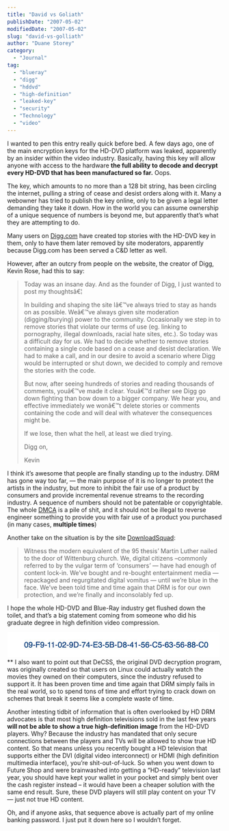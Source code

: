 ```yaml
---
title: "David vs Goliath"
publishDate: "2007-05-02"
modifiedDate: "2007-05-02"
slug: "david-vs-golliath"
author: "Duane Storey"
category:
  - "Journal"
tag:
  - "blueray"
  - "digg"
  - "hddvd"
  - "high-definition"
  - "leaked-key"
  - "security"
  - "Technology"
  - "video"
---
```


I wanted to pen this entry really quick before bed. A few days ago, one of the main encryption keys for the HD-DVD platform was leaked, apparently by an insider within the video industry. Basically, having this key will allow anyone with access to the hardware **the full ability to decode and decrypt every HD-DVD that has been manufactured so far.** Oops.

The key, which amounts to no more than a 128 bit string, has been circling the internet, pulling a string of cease and desist orders along with it. Many a webowner has tried to publish the key online, only to be given a legal letter demanding they take it down. How in the world you can assume ownership of a unique sequence of numbers is beyond me, but apparently that’s what they are attempting to do.

Many users on [Digg.com](http://www.digg.com) have created top stories with the HD-DVD key in them, only to have them later removed by site moderators, apparently because Digg.com has been served a C&amp;D letter as well.

However, after an outcry from people on the website, the creator of Digg, Kevin Rose, had this to say:

> Today was an insane day. And as the founder of Digg, I just wanted to post my thoughtsâ€¦
> 
> In building and shaping the site Iâ€™ve always tried to stay as hands on as possible. Weâ€™ve always given site moderation (digging/burying) power to the community. Occasionally we step in to remove stories that violate our terms of use (eg. linking to pornography, illegal downloads, racial hate sites, etc.). So today was a difficult day for us. We had to decide whether to remove stories containing a single code based on a cease and desist declaration. We had to make a call, and in our desire to avoid a scenario where Digg would be interrupted or shut down, we decided to comply and remove the stories with the code.
> 
> But now, after seeing hundreds of stories and reading thousands of comments, youâ€™ve made it clear. Youâ€™d rather see Digg go down fighting than bow down to a bigger company. We hear you, and effective immediately we wonâ€™t delete stories or comments containing the code and will deal with whatever the consequences might be.
> 
> If we lose, then what the hell, at least we died trying.
> 
> Digg on,
> 
> Kevin

I think it’s awesome that people are finally standing up to the industry. DRM has gone way too far, — the main purpose of it is no longer to protect the artists in the industry, but more to inhibit the fair use of a product by consumers and provide incremental revenue streams to the recording industry. A sequence of numbers should not be patentable or copyrightable. The whole [DMCA](http://en.wikipedia.org/wiki/DMCA) is a pile of shit, and it should not be illegal to reverse engineer something to provide you with fair use of a product you purchased (in many cases, **multiple times**)

Another take on the situation is by the site [DownloadSquad](http://www.downloadsquad.com/2007/05/01/hd-dvd-key-fiasco-is-an-example-of-21st-century-digital-revolt/):

> Witness the modern equivalent of the 95 thesis’ Martin Luther nailed to the door of Wittenburg church. We, digital citizens –commonly referred to by the vulgar term of ‘consumers’ — have had enough of content lock-in. We’ve bought and re-bought entertainment media — repackaged and regurgitated digital vomitus — until we’re blue in the face. We’ve been told time and time again that DRM is for our own protection, and we’re finally and inconsolably fed up.

I hope the whole HD-DVD and Blue-Ray industry get flushed down the toilet, and that’s a big statement coming from someone who did his graduate degree in high definition video compression.

  
![](_images/david-vs-goliath-1.jpg)  
\*\* I also want to point out that DeCSS, the original DVD decryption program, was originally created so that users on Linux could actually watch the movies they owned on their computers, since the industry refused to support it. It has been proven time and time again that DRM simply fails in the real world, so to spend tons of time and effort trying to crack down on schemes that break it seems like a complete waste of time.

Another intesting tidbit of information that is often overlooked by HD DRM advocates is that most high definition televisions sold in the last few years **will not be able to show a true high-definition image** from the HD-DVD players. Why? Because the industry has mandated that only secure connections between the players and TVs will be allowed to show true HD content. So that means unless you recently bought a HD television that supports either the DVI (digital video interconnect) or HDMI (high definition multimedia interface), you’re shit-out-of-luck. So when you went down to Future Shop and were brainwashed into getting a “HD-ready” television last year, you should have kept your wallet in your pocket and simply bent over the cash register instead – it would have been a cheaper solution with the same end result. Sure, these DVD players will still play content on your TV — just not true HD content.

Oh, and if anyone asks, that sequence above is actually part of my online banking password. I just put it down here so I wouldn’t forget.